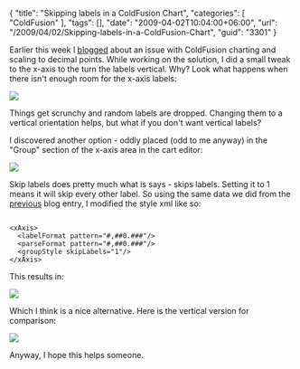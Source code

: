 {
	"title": "Skipping labels in a ColdFusion Chart",
	"categories": [
		"ColdFusion"
	],
	"tags": [],
	"date": "2009-04-02T10:04:00+06:00",
	"url": "/2009/04/02/Skipping-labels-in-a-ColdFusion-Chart",
	"guid": "3301"
}

Earlier this week I <a href="http://www.raymondcamden.com/index.cfm/2009/3/30/Ask-a-Jedi-CFCHART-and-Scaling-to-Decimal-Points">blogged</a> about an issue with ColdFusion charting and scaling to decimal points. While working on the solution, I did a small tweak to the x-axis to the turn the labels vertical. Why? Look what happens when there isn't enough room for the x-axis labels:

<img src="http://www.coldfusionjedi.com/images//Picture%20147.png">

Things get scrunchy and random labels are dropped. Changing them to a vertical orientation helps, but what if you don't want vertical labels?

I discovered another option - oddly placed (odd to me anyway) in the "Group" section of the x-axis area in the cart editor:

<img src="http://www.coldfusionjedi.com/images//Picture 148.png">

Skip labels does pretty much what is says - skips labels. Setting it to 1 means it will skip every other label. So using the same data we did from the <a href="http://www.coldfusionjedi.com/index.cfm/2009/3/30/Ask-a-Jedi-CFCHART-and-Scaling-to-Decimal-Points">previous</a> blog entry, I modified the style xml like so:

<code>
&lt;xAxis&gt;
  &lt;labelFormat pattern="#,##0.###"/&gt;
  &lt;parseFormat pattern="#,##0.###"/&gt;
  &lt;groupStyle skipLabels="1"/&gt;
&lt;/xAxis&gt;
</code>

This results in:

<img src="http://www.coldfusionjedi.com/images//Picture 228.png">

Which I think is a nice alternative. Here is the vertical version for comparison:

<img src="http://www.coldfusionjedi.com/images//Picture%20227.png">

Anyway, I hope this helps someone.